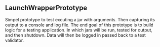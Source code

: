 ## LaunchWrapperPrototype
Simpel prototype to test excuting a jar with arguments. Then capturing its output to a console and log file. The end goal of this prototype is to build logic for a testing application. In which jars will be run, tested for output, and then shutdown. Data will then be logged in passed back to a test validator. 
